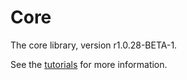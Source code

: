 # Core

The core library, version r1.0.28-BETA-1.

See the [tutorials](tutorials/index.md) for more information.
